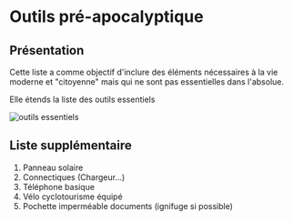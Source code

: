 # Outils pré-apocalyptique

## Présentation

Cette liste a comme objectif d'inclure des éléments nécessaires à la vie moderne et "citoyenne" mais qui ne sont pas essentielles dans l'absolue.

Elle étends la liste des outils essentiels

![outils essentiels](./Les%20outils%20essentiels)

## Liste supplémentaire

1. Panneau solaire
2. Connectiques (Chargeur...)
3. Téléphone basique
4. Vélo cyclotourisme équipé
5. Pochette imperméable documents (ignifuge si possible)